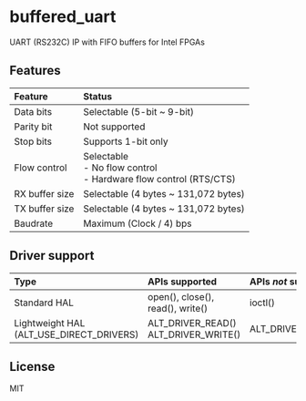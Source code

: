 buffered_uart
===============

UART (RS232C) IP with FIFO buffers for Intel FPGAs

Features
--------

|Feature|Status|
|:--|:--|
|Data bits|Selectable (5-bit ~ 9-bit)|
|Parity bit|Not supported|
|Stop bits|Supports 1-bit only|
|Flow control|Selectable<br>- No flow control<br>- Hardware flow control (RTS/CTS)|
|RX buffer size|Selectable (4 bytes ~ 131,072 bytes)|
|TX buffer size|Selectable (4 bytes ~ 131,072 bytes)|
|Baudrate|Maximum (Clock / 4) bps|

Driver support
--------

|Type|APIs supported|APIs _not_ supported|
|:--|:--|:--|
|Standard HAL|open(), close(), read(), write()|ioctl()|
|Lightweight HAL<br>(ALT\_USE\_DIRECT\_DRIVERS)|ALT\_DRIVER\_READ()<br>ALT\_DRIVER\_WRITE()|ALT\_DRIVER\_IOCTL()|

License
--------
MIT
